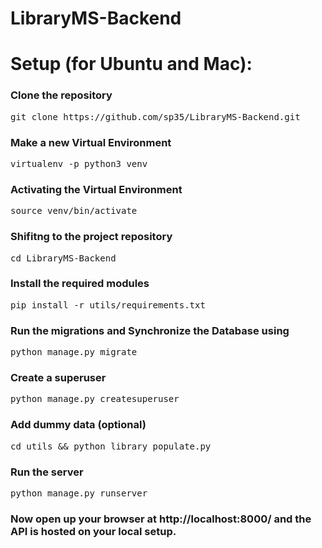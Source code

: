 # LibraryMS-Backend

<h1>Setup (for Ubuntu and Mac):</h1>
<h3>Clone the repository</h3>
<pre>git clone https://github.com/sp35/LibraryMS-Backend.git</pre>
<h3>Make a new Virtual Environment</h3>
<pre>virtualenv -p python3 venv</pre>
<h3>Activating the Virtual Environment</h3>
<pre>source venv/bin/activate</pre>
<h3>Shifitng to the project repository</h3>
<pre>cd LibraryMS-Backend</pre>
<h3>Install the required modules</h3>
<pre>pip install -r utils/requirements.txt</pre>
<h3>Run the migrations and Synchronize the Database using</h3>
<pre>python manage.py migrate</pre>
<h3>Create a superuser</h3>
<pre>python manage.py createsuperuser</pre>
<h3>Add dummy data (optional)</h3>
<pre>cd utils && python library_populate.py</pre>
<h3>Run the server</h3>
<pre>python manage.py runserver</pre>
<h3>Now open up your browser at http://localhost:8000/ and the API is
hosted on your local setup.</h3>

